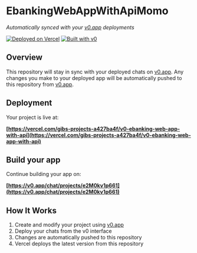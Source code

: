 # EbankingWebAppWithApiMomo

*Automatically synced with your [v0.app](https://v0.app) deployments*

[![Deployed on Vercel](https://img.shields.io/badge/Deployed%20on-Vercel-black?style=for-the-badge&logo=vercel)](https://vercel.com/gibs-projects-a427ba4f/v0-ebanking-web-app-with-api)
[![Built with v0](https://img.shields.io/badge/Built%20with-v0.app-black?style=for-the-badge)](https://v0.app/chat/projects/e2M0kv1p661)

## Overview

This repository will stay in sync with your deployed chats on [v0.app](https://v0.app).
Any changes you make to your deployed app will be automatically pushed to this repository from [v0.app](https://v0.app).

## Deployment

Your project is live at:

**[https://vercel.com/gibs-projects-a427ba4f/v0-ebanking-web-app-with-api](https://vercel.com/gibs-projects-a427ba4f/v0-ebanking-web-app-with-api)**

## Build your app

Continue building your app on:

**[https://v0.app/chat/projects/e2M0kv1p661](https://v0.app/chat/projects/e2M0kv1p661)**

## How It Works

1. Create and modify your project using [v0.app](https://v0.app)
2. Deploy your chats from the v0 interface
3. Changes are automatically pushed to this repository
4. Vercel deploys the latest version from this repository
